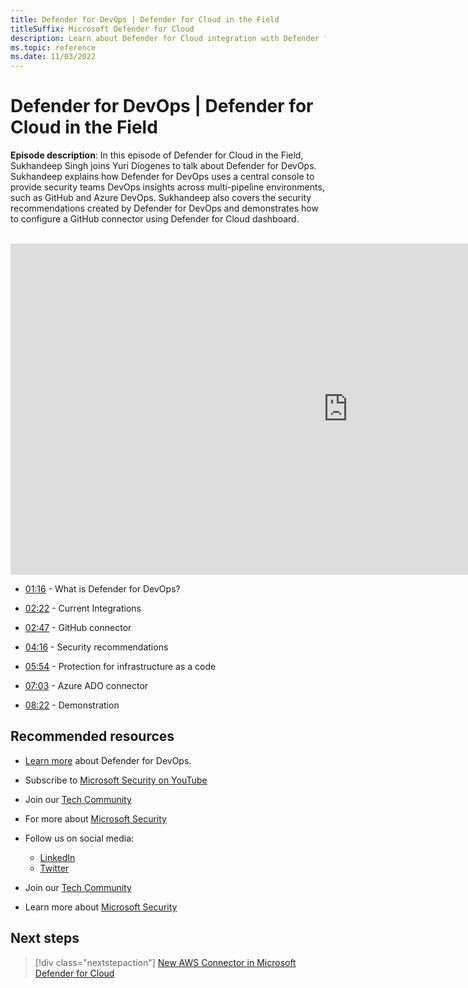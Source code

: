 ```yaml
---
title: Defender for DevOps | Defender for Cloud in the Field
titleSuffix: Microsoft Defender for Cloud
description: Learn about Defender for Cloud integration with Defender for DevOps.
ms.topic: reference
ms.date: 11/03/2022
---
```


# Defender for DevOps | Defender for Cloud in the Field

**Episode description**: In this episode of Defender for Cloud in the Field, Sukhandeep Singh joins Yuri Diogenes to talk about Defender for DevOps. Sukhandeep explains how Defender for DevOps uses a central console to provide security teams DevOps insights across multi-pipeline environments, such as GitHub and Azure DevOps. Sukhandeep also covers the security recommendations created by Defender for DevOps and demonstrates how to configure a GitHub connector using Defender for Cloud dashboard.
<br>
<br>
<iframe src="https://aka.ms/docs/player?id=f1e5ec4f-1e65-400d-915b-4db6cf550014" width="1080" height="530" allowFullScreen="true" frameBorder="0"></iframe>

- [01:16](https://learn.microsoft.com/shows/mdc-in-the-field/defender-for-devops#time=01m16s) - What is Defender for DevOps?

- [02:22](https://learn.microsoft.com/shows/mdc-in-the-field/defender-defender-for-devops#time=02m22s) - Current Integrations

- [02:47](https://learn.microsoft.com/shows/mdc-in-the-field/defender-for-devops#time=02m47s) - GitHub connector

- [04:16](https://learn.microsoft.com/shows/mdc-in-the-field/defender-for-devops#time=04m16s) - Security recommendations

- [05:54](https://learn.microsoft.com/shows/mdc-in-the-field/defender-for-devops#time=05m54s) -  Protection for infrastructure as a code

- [07:03](https://learn.microsoft.com/shows/mdc-in-the-field/defender-for-devops#time=07m03s) -  Azure ADO connector

- [08:22](https://learn.microsoft.com/shows/mdc-in-the-field/defender-for-devops#time=08m22s) -  Demonstration

## Recommended resources
  - [Learn more](https://learn.microsoft.com/azure/defender-for-cloud/defender-for-devops-introduction) about Defender for DevOps.
  - Subscribe to [Microsoft Security on YouTube](https://www.youtube.com/playlist?list=PL3ZTgFEc7LysiX4PfHhdJPR7S8mGO14YS)
  - Join our [Tech Community](https://aka.ms/SecurityTechCommunity)
  - For more about [Microsoft Security](https://msft.it/6002T9HQY)

- Follow us on social media:

     - [LinkedIn](https://www.youtube.com/redirect?event=video_description&redir_token=QUFFLUhqbFk5TXZuQld2NlpBRV9BQlJqMktYSm95WWhCZ3xBQ3Jtc0tsQU13MkNPWGNFZzVuem5zc05wcnp0VGxybHprVTkwS2todWw0b0VCWUl4a2ZKYVktNGM1TVFHTXpmajVLcjRKX0cwVFNJaDlzTld4MnhyenBuUGRCVmdoYzRZTjFmYXRTVlhpZGc4MHhoa3N6ZDhFMA&q=https%3A%2F%2Fwww.linkedin.com%2Fshowcase%2Fmicrosoft-security%2F)
     - [Twitter](https://twitter.com/msftsecurity)

- Join our [Tech Community](https://aka.ms/SecurityTechCommunity)

- Learn more about [Microsoft Security](https://msft.it/6002T9HQY)

## Next steps

> [!div class="nextstepaction"]
> [New AWS Connector in Microsoft Defender for Cloud](episode-one.md)

